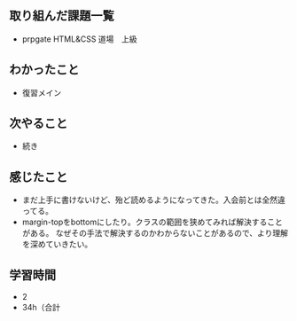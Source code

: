 ## 取り組んだ課題一覧
- prpgate HTML&CSS 道場　上級
## わかったこと
- 復習メイン
## 次やること
- 続き
## 感じたこと
- まだ上手に書けないけど、殆ど読めるようになってきた。入会前とは全然違ってる。
- margin-topをbottomにしたり。クラスの範囲を狭めてみれば解決することがある。
なぜその手法で解決するのかわからないことがあるので、より理解を深めていきたい。
## 学習時間
- 2
- 34h（合計
